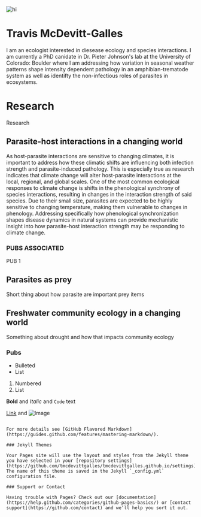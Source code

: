 <img src="images/Emoticons/cool.png" alt="hi" class="inline"/>

# Travis McDevitt-Galles
I am an ecologist interested in diesease ecology and species interactions. I am currently a PhD canidate in Dr. Pieter Johnson's lab at the University of Colorado: Boulder where I am addressing how variation in seasonal weather patterns shape intensity dependent pathology in an amphibian-trematode system as well as identifty the non-infectious roles of parasites in ecosystems. 

# Research

Research

## **Parasite-host interactions in a changing world**

As host-parasite interactions are sensitive to changing climates, it is important to address how these climatic shifts are influencing both infection strength and parasite-induced pathology. This is especially true as research indicates that climate change will alter host-parasite interactions at the local, regional, and global scales. One of the most common ecological responses to climate change is shifts in the phenological synchrony of species interactions, resulting in changes in the interaction strength of said species. Due to their small size, parasites are expected to be highly sensitive to changing temperature, making them vulnerable to changes in phenology. Addressing specifically how phenological synchronization shapes disease dynamics in natural systems can provide mechanistic insight into how parasite-host interaction strength may be responding to climate change.

### PUBS ASSOCIATED 

PUB 1

## **Parasites as prey**

Short thing about how parasite are important prey items

## **Freshwater community ecology in a changing world**
  
Something about drought and how that impacts community ecology

### Pubs


- Bulleted
- List

1. Numbered
2. List

**Bold** and _Italic_ and `Code` text

[Link](url) and ![Image](src)
```

For more details see [GitHub Flavored Markdown](https://guides.github.com/features/mastering-markdown/).

### Jekyll Themes

Your Pages site will use the layout and styles from the Jekyll theme you have selected in your [repository settings](https://github.com/tmcdevittgalles/tmcdevittgalles.github.io/settings). The name of this theme is saved in the Jekyll `_config.yml` configuration file.

### Support or Contact

Having trouble with Pages? Check out our [documentation](https://help.github.com/categories/github-pages-basics/) or [contact support](https://github.com/contact) and we’ll help you sort it out.
